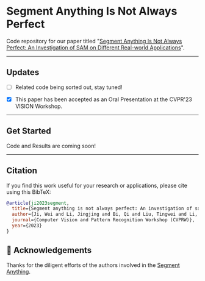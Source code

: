 # Segment Anything Is Not Always Perfect
Code repository for our paper titled "[Segment Anything Is Not Always Perfect: An Investigation of SAM on Different Real-world Applications](https://arxiv.org/pdf/2304.05750.pdf)". 

------

## Updates
- [ ] Related code being sorted out, stay tuned!
+ [x] This paper has been accepted as an Oral Presentation at the CVPR'23 VISION Workshop.

-------

## Get Started

Code and Results are coming soon!

-------

## Citation
If you find this work useful for your research or applications, please cite using this BibTeX:
```bibtex
@article{ji2023segment,
  title={Segment anything is not always perfect: An investigation of sam on different real-world applications},
  author={Ji, Wei and Li, Jingjing and Bi, Qi and Liu, Tingwei and Li, Wenbo and Cheng, Li},
  journal={Computer Vision and Pattern Recognition Workshop (CVPRW)},
  year={2023}
}
```

## :clap: Acknowledgements

Thanks for the diligent efforts of the authors involved in the [Segment Anything](https://github.com/facebookresearch/segment-anything). 
